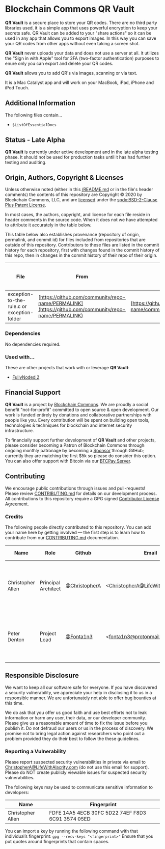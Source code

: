 # Blockchain Commons QR Vault

**QR Vault** is a secure place to store your QR codes. There are no third party libraries used, it is a simple app that uses powerful encryption to keep your secrets safe. QR Vault can be added to your "share actions" so it can be used in any app that allows you to export images. In this way you can save your QR codes from other apps without even taking a screen shot.

**QR Vault** never uploads your data and does not use a server at all. It utilizes the "Sign in with Apple" tool for 2FA (two-factor authentication) purposes to enure only you can export and delete your QR codes.

**QR Vault** allows you to add QR's via images, scanning or via text.

It is a Mac Catalyst app and will work on your MacBook, iPad, iPhone and iPod Touch.

## Additional Information

The following files contain…

* `$ListOfEssentialDocs`

## Status - Late Alpha

**QR Vault** is currently under active development and in the late alpha testing phase. It should not be used for production tasks until it has had further testing and auditing.

## Origin, Authors, Copyright & Licenses

Unless otherwise noted (either in this [/README.md](./README.md) or in the file's header comments) the contents of this repository are Copyright © 2020 by Blockchain Commons, LLC, and are [licensed](./LICENSE) under the [spdx:BSD-2-Clause Plus Patent License](https://spdx.org/licenses/BSD-2-Clause-Patent.html).

In most cases, the authors, copyright, and license for each file reside in header comments in the source code. When it does not we have attempted to attribute it accurately in the table below.

This table below also establishes provenance (repository of origin, permalink, and commit id) for files included from repositories that are outside of this repository. Contributors to these files are listed in the commit history for each repository, first with changes found in the commit history of this repo, then in changes in the commit history of their repo of their origin.

| File      | From                                                         | Commit                                                       | Authors & Copyright (c)                                | License                                                     |
| --------- | ------------------------------------------------------------ | ------------------------------------------------------------ | ------------------------------------------------------ | ----------------------------------------------------------- |
| exception-to-the-rule.c or exception-folder | [https://github.com/community/repo-name/PERMALINK](https://github.com/community/repo-name/PERMALINK) | [https://github.com/community/repo-name/commit/COMMITHASH]() | 2020 Exception Author  | [MIT](https://spdx.org/licenses/MIT)                        |

### Dependencies

No dependencies required.

### Used with…

These are other projects that work with or leverage **QR Vault**:

- [FullyNoded 2](https://github.com/BlockchainCommons/FullyNoded-2)

## Financial Support

**QR Vault** is a project by [Blockchain Commons](https://www.blockchaincommons.com/). We are proudly a social benefit "not-for-profit" committed to open source & open development. Our work is funded entirely by donations and collaborative partnerships with people like you. Every contribution will be spent on building open tools, technologies & techniques for blockchain and internet security infrastructure.

To financially support further development of **QR Vault** and other projects, please consider becoming a Patron of Blockchain Commons through ongoing monthly patronage by becoming a [Sponsor](https://github.com/sponsors/BlockchainCommons) through GitHub; currently they are matching the first $5k so please do consider this option. You can also offer support with Bitcoin via our [BTCPay Server](https://btcpay.blockchaincommons.com/).

## Contributing

We encourage public contributions through issues and pull-requests! Please review [CONTRIBUTING.md](./CONTRIBUTING.md) for details on our development process. All contributions to this repository require a GPG signed [Contributor License Agreement](./CLA.md).

### Credits

The following people directly contributed to this repository. You can add your name here by getting involved — the first step is to learn how to contribute from our [CONTRIBUTING.md](./CONTRIBUTING.md) documentation.

| Name              | Role                | Github                                            | Email                                 | GPG Fingerprint                                    |
| ----------------- | ------------------- | ------------------------------------------------- | ------------------------------------- | -------------------------------------------------- |
| Christopher Allen | Principal Architect | [@ChristopherA](https://github.com/@ChristopherA) | \<ChristopherA@LifeWithAlacrity.com\> | FDFE 14A5 4ECB 30FC 5D22  74EF F8D3 6C91 3574 05ED |
| Peter Denton | Project Lead | [@Fonta1n3](https://github.com/@Fonta1n3) | \<fonta1n3@protonmail.com\> | 3B37 97FA 0AE8 4BE5 B440 6591 8564 01D7 121C 32FC |

## Responsible Disclosure

We want to keep all our software safe for everyone. If you have discovered a security vulnerability, we appreciate your help in disclosing it to us in a responsible manner. We are unfortunately not able to offer bug bounties at this time.

We do ask that you offer us good faith and use best efforts not to leak information or harm any user, their data, or our developer community. Please give us a reasonable amount of time to fix the issue before you publish it. Do not defraud our users or us in the process of discovery. We promise not to bring legal action against researchers who point out a problem provided they do their best to follow the these guidelines.

### Reporting a Vulnerability

Please report suspected security vulnerabilities in private via email to ChristopherA@LifeWithAlacrity.com (do not use this email for support). Please do NOT create publicly viewable issues for suspected security vulnerabilities.

The following keys may be used to communicate sensitive information to developers:

| Name              | Fingerprint                                        |
| ----------------- | -------------------------------------------------- |
| Christopher Allen | FDFE 14A5 4ECB 30FC 5D22  74EF F8D3 6C91 3574 05ED |

You can import a key by running the following command with that individual’s fingerprint: `gpg --recv-keys "<fingerprint>"` Ensure that you put quotes around fingerprints that contain spaces.
